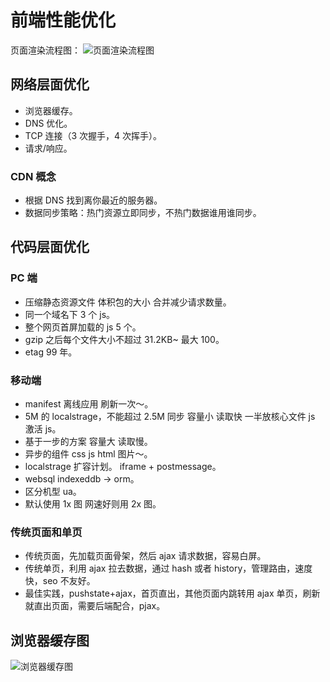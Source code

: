 # 前端性能优化

页面渲染流程图：
![页面渲染流程图](/blog/huizong.png)

## 网络层面优化

- 浏览器缓存。
- DNS 优化。
- TCP 连接（3 次握手，4 次挥手）。
- 请求/响应。

### CDN 概念

- 根据 DNS 找到离你最近的服务器。
- 数据同步策略：热门资源立即同步，不热门数据谁用谁同步。

## 代码层面优化

### PC 端

- 压缩静态资源文件 体积包的大小 合并减少请求数量。
- 同一个域名下 3 个 js。
- 整个网页首屏加载的 js 5 个。
- gzip 之后每个文件大小不超过 31.2KB~ 最大 100。
- etag 99 年。

### 移动端

- manifest 离线应用 刷新一次～。
- 5M 的 localstrage，不能超过 2.5M 同步 容量小 读取快 一半放核心文件 js 激活 js。
- 基于一步的方案 容量大 读取慢。
- 异步的组件 css js html 图片～。
- localstrage 扩容计划。 iframe + postmessage。
- websql indexeddb -> orm。
- 区分机型 ua。
- 默认使用 1x 图 网速好则用 2x 图。

### 传统页面和单页

- 传统页面，先加载页面骨架，然后 ajax 请求数据，容易白屏。
- 传统单页，利用 ajax 拉去数据，通过 hash 或者 history，管理路由，速度快，seo 不友好。
- 最佳实践，pushstate+ajax，首页直出，其他页面内跳转用 ajax 单页，刷新就直出页面，需要后端配合，pjax。

## 浏览器缓存图

![浏览器缓存图](/blog/browser-caching.jpg)
